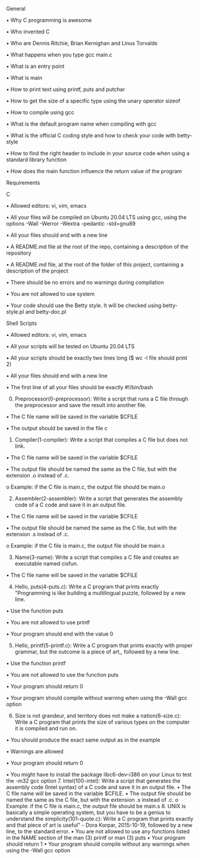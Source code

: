 General

•	Why C programming is awesome

•	Who invented C

•	Who are Dennis Ritchie, Brian Kernighan and Linus Torvalds

•	What happens when you type gcc main.c

•	What is an entry point

•	What is main

•	How to print text using printf, puts and putchar

•	How to get the size of a specific type using the unary operator sizeof

•	How to compile using gcc

•	What is the default program name when compiling with gcc

•	What is the official C coding style and how to check your code with betty-style

•	How to find the right header to include in your source code when using a standard library function

•	How does the main function influence the return value of the program



Requirements

C

•	Allowed editors: vi, vim, emacs

•	All your files will be compiled on Ubuntu 20.04 LTS using gcc, using the options -Wall -Werror -Wextra -pedantic -std=gnu89

•	All your files should end with a new line

•	A README.md file at the root of the repo, containing a description of the repository

•	A README.md file, at the root of the folder of this project, containing a description of the project

•	There should be no errors and no warnings during compilation

•	You are not allowed to use system

•	Your code should use the Betty style. It will be checked using betty-style.pl and betty-doc.pl

Shell Scripts

•     Allowed editors: vi, vim, emacs

•     All your scripts will be tested on Ubuntu 20.04 LTS

•     All your scripts should be exactly two lines long ($ wc -l file should print 2)

•     All your files should end with a new line

•     The first line of all your files should be exactly #!/bin/bash

0. Preprocessor(0-preprocessor): Write a script that runs a C file through the preprocessor and save the result into another file.

•  The C file name will be saved in the variable $CFILE

•  The output should be saved in the file c

1. Compiler(1-compiler): Write a script that compiles a C file but does not link.

•  The C file name will be saved in the variable $CFILE

•  The output file should be named the same as the C file, but with the extension .o instead of .c.

o  Example: if the C file is main.c, the output file should be main.o

2. Assembler(2-assembler): Write a script that generates the assembly code of a C code and save it in an output file.

•  The C file name will be saved in the variable $CFILE

•  The output file should be named the same as the C file, but with the extension .s instead of .c.

o  Example: if the C file is main.c, the output file should be main.s

3. Name(3-name): Write a script that compiles a C file and creates an executable named cisfun.

•  The C file name will be saved in the variable $CFILE

4. Hello, puts(4-puts.c): Write a C program that prints exactly "Programming is like building a multilingual puzzle, followed by a new line.

•  Use the function puts

•  You are not allowed to use printf

•  Your program should end with the value 0

5. Hello, printf(5-printf.c): Write a C program that prints exactly with proper grammar, but the outcome is a piece of art,, followed by a new line.

•  Use the function printf

•  You are not allowed to use the function puts

•  Your program should return 0

•  Your program should compile without warning when using the -Wall gcc option

6. Size is not grandeur, and territory does not make a nation(6-size.c): Write a C program that prints the size of various types on the computer it is compiled and run on.

•  You should produce the exact same output as in the example

•  Warnings are allowed

•  Your program should return 0

•  You might have to install the package libc6-dev-i386 on your Linux to test the -m32 gcc option
7. Intel(100-intel): Write a script that generates the assembly code (Intel syntax) of a C code and save it in an output file.
•	The C file name will be saved in the variable $CFILE.
•	The output file should be named the same as the C file, but with the extension .s instead of .c.
o	Example: if the C file is main.c, the output file should be main.s
8. UNIX is basically a simple operating system, but you have to be a genius to understand the simplicity(101-quote.c): Write a C program that prints exactly and that piece of art is useful" - Dora Korpar, 2015-10-19, followed by a new line, to the standard error.
•	You are not allowed to use any functions listed in the NAME section of the man (3) printf or man (3) puts
•	Your program should return 1
•	Your program should compile without any warnings when using the -Wall gcc option
